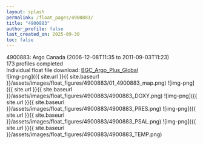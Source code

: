 ```yaml
---
layout: splash
permalink: /float_pages/4900883/
title: "4900883"
author_profile: false
last_created_on: 2025-09-30
toc: false
---
```

 
4900883: Argo Canada (2006-12-08T11:35 to 2011-09-03T11:23)\
173 profiles completed\
Individual float file download: [BGC_Argo_Plus_Global](https://ftp.soest.hawaii.edu/bgc_argo_plus/Individual_Floats/outliers_removed/4900883_Sprof_processed.nc)\
![img-png]({{ site.url }}{{ site.baseurl }}/assets/images/float_figures/4900883/01_4900883_map.png)
![img-png]({{ site.url }}{{ site.baseurl }}/assets/images/float_figures/4900883/4900883_DOXY.png)
![img-png]({{ site.url }}{{ site.baseurl }}/assets/images/float_figures/4900883/4900883_PRES.png)
![img-png]({{ site.url }}{{ site.baseurl }}/assets/images/float_figures/4900883/4900883_PSAL.png)
![img-png]({{ site.url }}{{ site.baseurl }}/assets/images/float_figures/4900883/4900883_TEMP.png)
